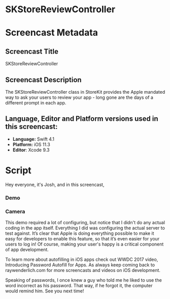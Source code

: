 # SKStoreReviewController


# Screencast Metadata

## Screencast Title

SKStoreReviewController

## Screencast Description

The SKStoreReviewController class in StoreKit provides the Apple mandated way to ask your users to review your app - long gone are the days of a different prompt in each app.  

## Language, Editor and Platform versions used in this screencast:

* **Language:** Swift 4.1
* **Platform:** iOS 11.3
* **Editor**: Xcode 9.3


# Script

Hey everyone, it's Josh, and in this screencast, 


### Demo




### Camera

This demo required a lot of configuring, but notice that I didn't do any actual coding in the app itself. Everything I did was configuring the actual server to test against. It’s clear that Apple is doing everything possible to make it easy for developers to enable this feature, so that it’s even easier for your users to log in! Of course, making your user's happy is a critical component of app development.

To learn more about autofilling in iOS apps check out WWDC 2017 video, Introducing Password Autofill for Apps. As always keep coming back to raywenderlich.com for more screencasts and videos on iOS development.

Speaking of passwords, I once knew a guy who told me he liked to use the word incorrect as his password. That way, if he forgot it, the computer would remind him. See you next time!

